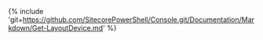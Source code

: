 {% include 'git+https://github.com/SitecorePowerShell/Console.git/Documentation/Markdown/Get-LayoutDevice.md' %}
